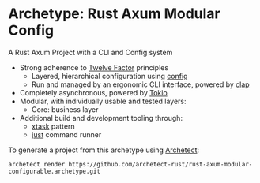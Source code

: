 # Archetype: Rust Axum Modular Config

A Rust Axum Project with a CLI and Config system

- Strong adherence to [Twelve Factor](https://12factor.net/) principles
  - Layered, hierarchical configuration using [config](https://github.com/mehcode/config-rs) 
  - Run and managed by an ergonomic CLI interface, powered by [clap](https://github.com/clap-rs/clap)
- Completely asynchronous, powered by [Tokio](https://tokio.rs/)
- Modular, with individually usable and tested layers:
  - Core: business layer
- Additional build and development tooling through:
  - [xtask](https://github.com/matklad/cargo-xtask/) pattern
  - [just](https://github.com/casey/just) command runner


To generate a project from this archetype using [Archetect](https://github.com/archetect/archetect):

```shell
archetect render https://github.com/archetect-rust/rust-axum-modular-configurable.archetype.git
```
